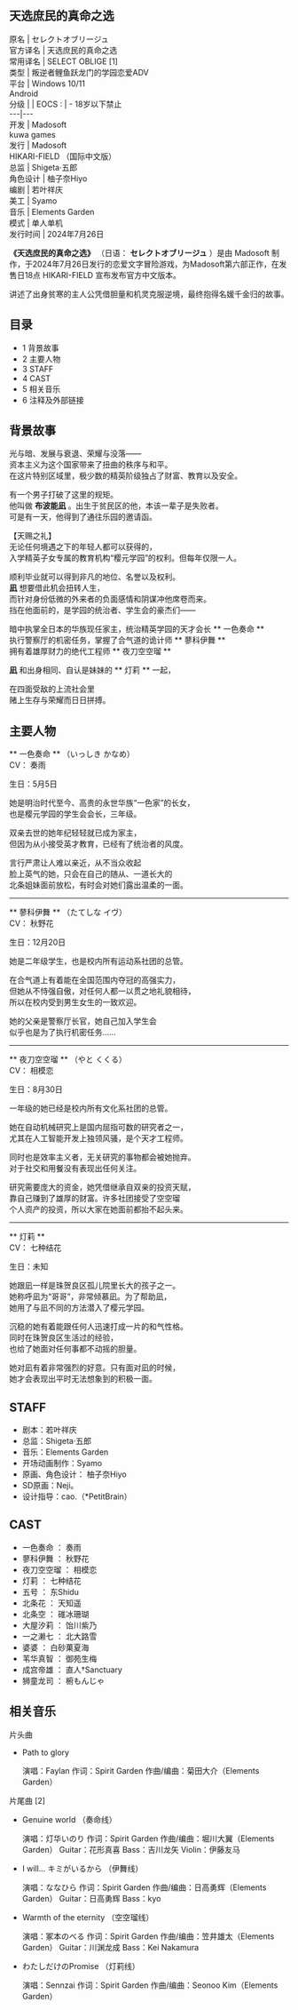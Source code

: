 天选庶民的真命之选  
---  
原名  |  セレクトオブリージュ   
官方译名  |  天选庶民的真命之选   
常用译名  |  SELECT OBLIGE  [1]   
类型  |  叛逆者鲤鱼跃龙门的学园恋爱ADV   
平台  |  Windows 10/11   
Android  
分级  |  |  EOCS  :  |  \- 18岁以下禁止   
---|---  
开发  |  Madosoft    
kuwa games  
发行  |  Madosoft   
HIKARI-FIELD  （国际中文版）  
总监  |  Shigeta·五郎   
角色设计  |  柚子奈Hiyo   
编剧  |  若叶祥庆   
美工  |  Syamo   
音乐  |  Elements Garden   
模式  |  单人单机   
发行时间  |  2024年7月26日   
  
**《天选庶民的真命之选》** （日语：  **セレクトオブリージュ** ）是由  Madosoft
制作，于2024年7月26日发行的恋爱文字冒险游戏，为Madosoft第六部正作，在发售日18点  HIKARI-FIELD  宣布发布官方中文版本。

讲述了出身贫寒的主人公凭借胆量和机灵克服逆境，最终抱得名媛千金归的故事。

##  目录

  * 1  背景故事 
  * 2  主要人物 
  * 3  STAFF 
  * 4  CAST 
  * 5  相关音乐 
  * 6  注释及外部链接 

##  背景故事

光与暗、发展与衰退、荣耀与没落——  
资本主义为这个国家带来了扭曲的秩序与和平。  
在这片特别区域里，极少数的精英阶级独占了财富、教育以及安全。  
  
有一个男子打破了这里的规矩。  
他叫做  **布波能凪** 。出生于贫民区的他，本该一辈子是失败者。  
可是有一天，他得到了通往乐园的邀请函。  
  
【天赐之礼】  
无论任何境遇之下的年轻人都可以获得的，  
入学精英子女专属的教育机构“樱元学园”的权利。但每年仅限一人。  
  
顺利毕业就可以得到非凡的地位、名誉以及权利。  
**凪** 想要借此机会扭转人生，  
而针对身份低微的外来者的负面感情和阴谋冲他席卷而来。  
挡在他面前的，是学园的统治者、学生会的豪杰们——  
  
暗中执掌全日本的华族现任家主，统治精英学园的天才会长  ** 一色奏命  **  
执行警察厅的机密任务，掌握了合气道的诡计师  ** 蓼科伊舞  **  
拥有着雄厚财力的绝代工程师  ** 夜刀空空瑠  **  
  
**凪** 和出身相同、自认是妹妹的  ** 灯莉  ** 一起，  
  
在四面受敌的上流社会里  
赌上生存与荣耀而日日拼搏。

##  主要人物

** 一色奏命  ** （いっしき かなめ）  
CV：  奏雨  
  
生日：5月5日

她是明治时代至今、高贵的永世华族“一色家”的长女，  
也是樱元学园的学生会会长，三年级。  
  
双亲去世的她年纪轻轻就已成为家主，  
但因为从小接受英才教育，已经有了统治者的风度。  
  
言行严肃让人难以亲近，从不当众收起  
脸上英气的她，只会在自己的随从、一道长大的  
北条姐妹面前放松，有时会对她们露出温柔的一面。

* * *

** 蓼科伊舞  ** （たてしな イヴ）  
CV：  秋野花  
  
生日：12月20日

她是二年级学生，也是校内所有运动系社团的总管。  
  
在合气道上有着能在全国范围内夺冠的高强实力，  
但她从不恃强自傲，对任何人都一以贯之地礼貌相待，  
所以在校内受到男生女生的一致欢迎。  
  
她的父亲是警察厅长官，她自己加入学生会  
似乎也是为了执行机密任务……

* * *

** 夜刀空空瑠  ** （やと くくる）  
CV：  相模恋  
  
生日：8月30日

一年级的她已经是校内所有文化系社团的总管。  
  
她在自动机械研究上是国内屈指可数的研究者之一，  
尤其在人工智能开发上独领风骚，是个天才工程师。  
  
同时也是效率主义者，无关研究的事物都会被她抛弃。  
对于社交和用餐没有表现出任何关注。  
  
研究需要庞大的资金，她凭借继承自双亲的投资天赋，  
靠自己赚到了雄厚的财富。许多社团接受了空空瑠  
个人资产的投资，所以大家在她面前都抬不起头来。

* * *

** 灯莉  **  
CV：  七种结花  
  
生日：未知

她跟凪一样是珠贺良区孤儿院里长大的孩子之一。  
她称呼凪为“哥哥”，非常倾慕凪。为了帮助凪，  
她用了与凪不同的方法潜入了樱元学园。  
  
沉稳的她有着能跟任何人迅速打成一片的和气性格。  
同时在珠贺良区生活过的经验，  
也给了她面对任何事都不动摇的胆量。  
  
她对凪有着非常强烈的好意。只有面对凪的时候，  
她才会表现出平时无法想象到的积极一面。

##  STAFF

  * 剧本：若叶祥庆 
  * 总监：Shigeta·五郎 
  * 音乐：Elements Garden 
  * 开场动画制作：Syamo 
  * 原画、角色设计：  柚子奈Hiyo 
  * SD原画：Neji。 
  * 设计指导：cao.（*PetitBrain） 

##  CAST

  * 一色奏命  ：  奏雨 
  * 蓼科伊舞  ：  秋野花 
  * 夜刀空空瑠  ：  相模恋 
  * 灯莉  ：  七种结花 
  * 五号  ：  东Shidu 
  * 北条花  ：  天知遥 
  * 北条空  ：  碓冰珊瑚 
  * 大屋汐莉  ：  饴川紫乃 
  * 一之濑七  ：  北大路雪 
  * 婆婆  ：  白砂菓夏海 
  * 苇华真智  ：  御苑生梅 
  * 成宫帝雄  ：  直人†Sanctuary 
  * 狮童龙司  ：  椨もんじゃ 

##  相关音乐

片头曲

  * Path to glory 

     演唱：Faylan 
     作词：Spirit Garden 
     作曲/编曲：菊田大介（Elements Garden） 

片尾曲  [2]

  * Genuine world  （奏命线） 

     演唱：灯华いのり 
     作词：Spirit Garden 
     作曲/编曲：堀川大翼（Elements Garden） 
     Guitar：花形真喜 
     Bass：吉川龙矢 
     Violin：伊藤友马 

  * I will… キミがいるから  （伊舞线） 

     演唱：ななひら 
     作词：Spirit Garden 
     作曲/编曲：日高勇辉（Elements Garden） 
     Guitar：日高勇辉 
     Bass：kyo 

  * Warmth of the eternity  （空空瑠线） 

     演唱：冢本のべる 
     作词：Spirit Garden 
     作曲/编曲：笠井雄太（Elements Garden） 
     Guitar：川渊龙成 
     Bass：Kei Nakamura 

  * わたしだけのPromise  （灯莉线） 

     演唱：Sennzai 
     作词：Spirit Garden 
     作曲/编曲：Seonoo Kim（Elements Garden） 